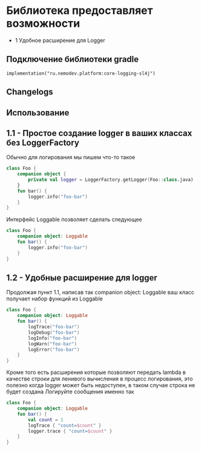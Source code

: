 # Библиотека предоставляет возможности
- 1 Удобное расширение для Logger

## Подключение библиотеки gradle
    
    implementation("ru.nemodev.platform:core-logging-sl4j")

## Changelogs

## Использование
## 1.1 - Простое создание logger в ваших классах без LoggerFactory
Обычно для логирования мы пишем что-то такое
``` kotlin
class Foo {
    companion object {
        private val logger = LoggerFactory.getLogger(Foo::class.java)
    }
    fun bar() {
        logger.info("foo-bar")
    }
}
```

Интерфейс Loggable позволяет сделать следующее
``` kotlin
class Foo {
    companion object: Loggable
    fun bar() {
        logger.info("foo-bar")
    }
}
```

## 1.2 - Удобные расширение для logger
Продолжая пункт 1.1, написав так companion object: Loggable ваш класс получает набор функций из Loggable
``` kotlin
class Foo {
    companion object: Loggable
    fun bar() {
        logTrace("foo-bar")
        logDebug("foo-bar")
        logInfo("foo-bar")
        logWarn("foo-bar")
        logError("foo-bar")
    }
}
```
Кроме того есть расширения которые позволяют передать lambda в качестве строки для ленивого вычисления в процесс логирования, это полезно когда logger может быть недоступен, в таком случае строка не будет создана
Логируйте сообщения именно так
``` kotlin
class Foo {
    companion object: Loggable
    fun bar() {
        val count = 1
        logTrace { "count=$count" } 
        logger.trace { "count=$count" }
    }
}
```